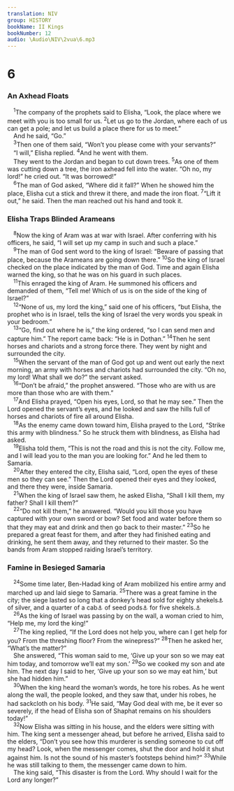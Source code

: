 ```yaml
---
translation: NIV
group: HISTORY
bookName: II Kings 
bookNumber: 12
audio: \Audio\NIV\2vua\6.mp3
---
```


<div class="title"><h1>6</h1><h3>An Axhead Floats </h3></div>
<span class="verse 2vua_6_1"> <sup>1</sup>The company of the prophets said to Elisha, “Look, the place where we meet with you is too small for us. </span>
<span class="verse 2vua_6_2"><sup>2</sup>Let us go to the Jordan, where each of us can get a pole; and let us build a place there for us to meet.” <br/> And he said, “Go.” <br/></span>
<span class="verse 2vua_6_3"> <sup>3</sup>Then one of them said, “Won’t you please come with your servants?” <br/> “I will,” Elisha replied. </span>
<span class="verse 2vua_6_4"><sup>4</sup>And he went with them. <br/> They went to the Jordan and began to cut down trees. </span>
<span class="verse 2vua_6_5"><sup>5</sup>As one of them was cutting down a tree, the iron axhead fell into the water. “Oh no, my lord!” he cried out. “It was borrowed!” <br/></span>
<span class="verse 2vua_6_6"> <sup>6</sup>The man of God asked, “Where did it fall?” When he showed him the place, Elisha cut a stick and threw it there, and made the iron float. </span>
<span class="verse 2vua_6_7"><sup>7</sup>“Lift it out,” he said. Then the man reached out his hand and took it. <br/></span>
<div class="title"><h3>Elisha Traps Blinded Arameans </h3></div>
<span class="verse 2vua_6_8"> <sup>8</sup>Now the king of Aram was at war with Israel. After conferring with his officers, he said, “I will set up my camp in such and such a place.” <br/></span>
<span class="verse 2vua_6_9"> <sup>9</sup>The man of God sent word to the king of Israel: “Beware of passing that place, because the Arameans are going down there.” </span>
<span class="verse 2vua_6_10"><sup>10</sup>So the king of Israel checked on the place indicated by the man of God. Time and again Elisha warned the king, so that he was on his guard in such places. <br/></span>
<span class="verse 2vua_6_11"> <sup>11</sup>This enraged the king of Aram. He summoned his officers and demanded of them, “Tell me! Which of us is on the side of the king of Israel?” <br/></span>
<span class="verse 2vua_6_12"> <sup>12</sup>“None of us, my lord the king,” said one of his officers, “but Elisha, the prophet who is in Israel, tells the king of Israel the very words you speak in your bedroom.” <br/></span>
<span class="verse 2vua_6_13"> <sup>13</sup>“Go, find out where he is,” the king ordered, “so I can send men and capture him.” The report came back: “He is in Dothan.” </span>
<span class="verse 2vua_6_14"><sup>14</sup>Then he sent horses and chariots and a strong force there. They went by night and surrounded the city. <br/></span>
<span class="verse 2vua_6_15"> <sup>15</sup>When the servant of the man of God got up and went out early the next morning, an army with horses and chariots had surrounded the city. “Oh no, my lord! What shall we do?” the servant asked. <br/></span>
<span class="verse 2vua_6_16"> <sup>16</sup>“Don’t be afraid,” the prophet answered. “Those who are with us are more than those who are with them.” <br/></span>
<span class="verse 2vua_6_17"> <sup>17</sup>And Elisha prayed, “Open his eyes, Lord, so that he may see.” Then the Lord opened the servant’s eyes, and he looked and saw the hills full of horses and chariots of fire all around Elisha. <br/></span>
<span class="verse 2vua_6_18"> <sup>18</sup>As the enemy came down toward him, Elisha prayed to the Lord, “Strike this army with blindness.” So he struck them with blindness, as Elisha had asked. <br/></span>
<span class="verse 2vua_6_19"> <sup>19</sup>Elisha told them, “This is not the road and this is not the city. Follow me, and I will lead you to the man you are looking for.” And he led them to Samaria. <br/></span>
<span class="verse 2vua_6_20"> <sup>20</sup>After they entered the city, Elisha said, “Lord, open the eyes of these men so they can see.” Then the Lord opened their eyes and they looked, and there they were, inside Samaria. <br/></span>
<span class="verse 2vua_6_21"> <sup>21</sup>When the king of Israel saw them, he asked Elisha, “Shall I kill them, my father? Shall I kill them?” <br/></span>
<span class="verse 2vua_6_22"> <sup>22</sup>“Do not kill them,” he answered. “Would you kill those you have captured with your own sword or bow? Set food and water before them so that they may eat and drink and then go back to their master.” </span>
<span class="verse 2vua_6_23"><sup>23</sup>So he prepared a great feast for them, and after they had finished eating and drinking, he sent them away, and they returned to their master. So the bands from Aram stopped raiding Israel’s territory. <br/></span>
<div class="title"><h3>Famine in Besieged Samaria </h3></div>
<span class="verse 2vua_6_24"> <sup>24</sup>Some time later, Ben-Hadad king of Aram mobilized his entire army and marched up and laid siege to Samaria. </span>
<span class="verse 2vua_6_25"><sup>25</sup>There was a great famine in the city; the siege lasted so long that a donkey’s head sold for eighty shekels<a data-toggle="tooltip" data-placement="bottom" title="That is, about 2 pounds or about 920 grams">⚓</a> of silver, and a quarter of a cab<a data-toggle="tooltip" data-placement="bottom" title="That is, probably about 1/4 pound or about 100 grams">⚓</a> of seed pods<a data-toggle="tooltip" data-placement="bottom" title="Or of doves’ dung">⚓</a> for five shekels.<a data-toggle="tooltip" data-placement="bottom" title="That is, about 2 ounces or about 58 grams">⚓</a><br/></span>
<span class="verse 2vua_6_26"> <sup>26</sup>As the king of Israel was passing by on the wall, a woman cried to him, “Help me, my lord the king!” <br/></span>
<span class="verse 2vua_6_27"> <sup>27</sup>The king replied, “If the Lord does not help you, where can I get help for you? From the threshing floor? From the winepress?” </span>
<span class="verse 2vua_6_28"><sup>28</sup>Then he asked her, “What’s the matter?” <br/> She answered, “This woman said to me, ‘Give up your son so we may eat him today, and tomorrow we’ll eat my son.’ </span>
<span class="verse 2vua_6_29"><sup>29</sup>So we cooked my son and ate him. The next day I said to her, ‘Give up your son so we may eat him,’ but she had hidden him.” <br/></span>
<span class="verse 2vua_6_30"> <sup>30</sup>When the king heard the woman’s words, he tore his robes. As he went along the wall, the people looked, and they saw that, under his robes, he had sackcloth on his body. </span>
<span class="verse 2vua_6_31"><sup>31</sup>He said, “May God deal with me, be it ever so severely, if the head of Elisha son of Shaphat remains on his shoulders today!” <br/></span>
<span class="verse 2vua_6_32"> <sup>32</sup>Now Elisha was sitting in his house, and the elders were sitting with him. The king sent a messenger ahead, but before he arrived, Elisha said to the elders, “Don’t you see how this murderer is sending someone to cut off my head? Look, when the messenger comes, shut the door and hold it shut against him. Is not the sound of his master’s footsteps behind him?” </span>
<span class="verse 2vua_6_33"><sup>33</sup>While he was still talking to them, the messenger came down to him. <br/> The king said, “This disaster is from the Lord. Why should I wait for the Lord any longer?” <br/></span>
